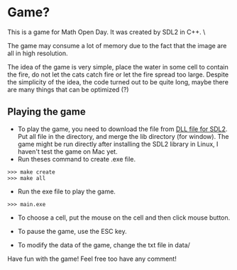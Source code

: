 # Game?
This is a game for Math Open Day. It was created by SDL2 in C++. \

The game may consume a lot of memory due to the fact that the image are all in high resolution.

The idea of the game is very simple, place the water in some cell to contain the fire, do not let the cats catch fire or let the fire spread too large. Despite the simplicity of the idea, the code turned out to be quite long, maybe there are many things that can be optimized (?)

## Playing the game

- To play the game, you need to download the file from [DLL file for SDL2](https://drive.google.com/drive/folders/1gFK0X09jtiQ-tbHdz3fUYf0CyvdnWhuq).
Put all file in the directory, and merge the lib directory (for window). The game might be run directly after installing the SDL2 library in Linux, I haven't test the game on Mac yet.
 - Run theses command to create .exe file.
```
>>> make create
>>> make all
```
- Run the exe file to play the game.
```
>>> main.exe
```
- To choose a cell, put the mouse on the cell and then click mouse button.

- To pause the game, use the ESC key.

- To modify the data of the game, change the txt file in data/ 

Have fun with the game! Feel free too have any comment!
